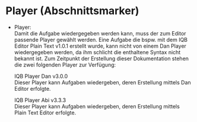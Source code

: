 <!--+++++++++++++++++++++++++++++++++++++++++++++++++++++++++++++++++++++++++++++++++++++++++++++++++++++++++++++-->
# Player (Abschnittsmarker)
<!--+++++++++++++++++++++++++++++++++++++++++++++++++++++++++++++++++++++++++++++++++++++++++++++++++++++++++++++-->

* Player:<br>
	Damit die Aufgabe wiedergegeben werden kann, muss der zum Editor passende Player gewählt werden. Eine Aufgabe die bspw. mit dem IQB Editor Plain Text v1.0.1 erstellt wurde, kann nicht von einem Dan Player wiedergegeben werden, da ihm schlicht die enthaltene Syntax nicht bekannt ist. Zum Zeitpunkt der Erstellung dieser Dokumentation stehen die zwei folgenden Player zur Verfügung:<br>
	
	IQB Player Dan v3.0.0<br>
	Dieser Player kann Aufgaben wiedergeben, deren Erstellung mittels Dan Editor erfolgte.
	
	IQB Player Abi v3.3.3<br>
	Dieser Player kann Aufgaben wiedergeben, deren Erstellung mittels Plain Text Editor erfolgte.
